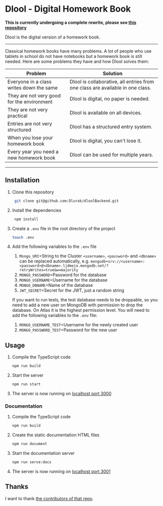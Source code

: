 # Dlool - Digital Homework Book

**This is currently undergoing a complete rewrite, please see [this repository](https://github.com/Dlurak/dlool_backend_v2)**

Dlool is the digital version of a homework book.

---

Classical homework books have many problems.
A lot of people who use tablets in school do not have notebooks but a homework book is still needed.
Here are some problems they have and how Dlool solves them:

| Problem                                    | Solution                                                                       |
| ------------------------------------------ | ------------------------------------------------------------------------------ |
| Everyone in a class writes down the same   | Dlool is collaborative, all entries from one class are available in one class. |
| They are not very good for the environment | Dlool is digital, no paper is needed.                                          |
| They are not very practical                | Dlool is available on all devices.                                             |
| Entries are not very structured            | Dlool has a structured entry system.                                           |
| When you lose your homework book           | Dlool is digital, you can't lose it.                                           |
| Every year you need a new homework book    | Dlool can be used for multiple years.                                          |

---

## Installation

1. Clone this repository
    ```bash
     git clone git@github.com:Dlurak/dloolBackend.git
    ```
2. Install the dependencies
    ```bash
     npm install
    ```
3. Create a `.env` file in the root directory of the project
    ```bash
    touch .env
    ```
4. Add the following variables to the `.env` file

    1. `Mongo_URI`=String to the Cluster `<username>`, `<password>` and `<dbname>` can be replaced automatically, e.g. `mongodb+srv://<username>:<password>@<dbname>.ljdmejo.mongodb.net/?retryWrites=true&w=majority`
    2. `MONGO_PASSWORD`=Password for the database
    3. `MONGO_USERNAME`=Username for the database
    4. `MONGO_DBNAME`=Name of the database
    5. `JWT_SECRET`=Secret for the JWT, just a random string

    If you want to run tests, the test database needs to be droppable, so you need to add a new user on MongoDB with permission to drop the database. On Atlas it is the highest permission level. You will need to add the following variables to the `.env` file:

    1. `MONGO_USERNAME_TEST`=Username for the newly created user
    2. `MONGO_PASSWORD_TEST`=Password for the new user

## Usage

1. Compile the TypeScript code
    ```bash
    npm run build
    ```
2. Start the server
    ```bash
    npm run start
    ```
3. The server is now running on [localhost port 3000](http://localhost:3000/)

### Documentation

1. Compile the TypeScript code
    ```bash
    npm run build
    ```
2. Create the static documentation HTML files
    ```bash
    npm run document
    ```
3. Start the documentation server
    ```bash
    npm run serve:docs
    ```
4. The server is now running on [localhost port 3001](http://localhost:3001)

## Thanks

I want to thank [the contributors of that repo](https://github.com/dmfilipenko/timezones.json/blob/master/timezones.json).
